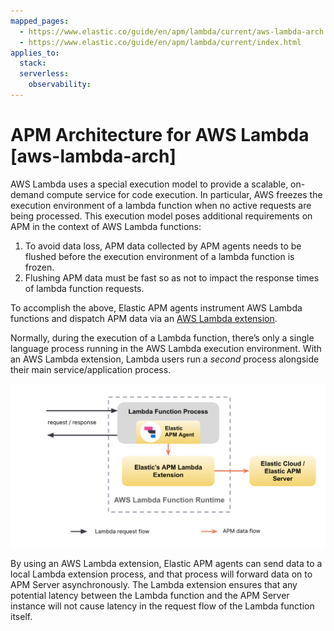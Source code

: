 ```yaml
---
mapped_pages:
  - https://www.elastic.co/guide/en/apm/lambda/current/aws-lambda-arch.html
  - https://www.elastic.co/guide/en/apm/lambda/current/index.html
applies_to:
  stack:
  serverless:
    observability:
---
```


# APM Architecture for AWS Lambda [aws-lambda-arch]

AWS Lambda uses a special execution model to provide a scalable, on-demand compute service for code execution. In particular, AWS freezes the execution environment of a lambda function when no active requests are being processed. This execution model poses additional requirements on APM in the context of AWS Lambda functions:

1. To avoid data loss, APM data collected by APM agents needs to be flushed before the execution environment of a lambda function is frozen.
2. Flushing APM data must be fast so as not to impact the response times of lambda function requests.

To accomplish the above, Elastic APM agents instrument AWS Lambda functions and dispatch APM data via an [AWS Lambda extension](https://docs.aws.amazon.com/lambda/latest/dg/using-extensions.html).

Normally, during the execution of a Lambda function, there’s only a single language process running in the AWS Lambda execution environment. With an AWS Lambda extension, Lambda users run a *second* process alongside their main service/application process.

![image showing data flow from lambda function](images/architecture-white.png "")

By using an AWS Lambda extension, Elastic APM agents can send data to a local Lambda extension process, and that process will forward data on to APM Server asynchronously. The Lambda extension ensures that any potential latency between the Lambda function and the APM Server instance will not cause latency in the request flow of the Lambda function itself.

